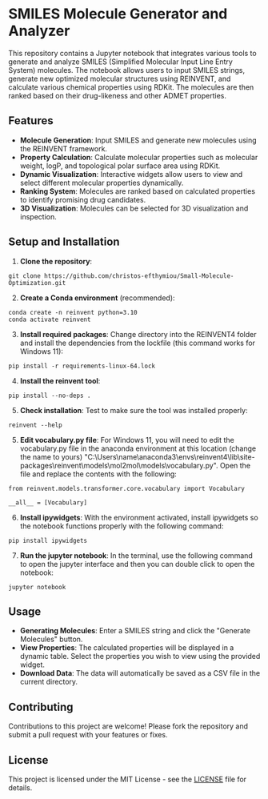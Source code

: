 # SMILES Molecule Generator and Analyzer

This repository contains a Jupyter notebook that integrates various tools to generate and analyze SMILES (Simplified Molecular Input Line Entry System) molecules. The notebook allows users to input SMILES strings, generate new optimized molecular structures using REINVENT, and calculate various chemical properties using RDKit. The molecules are then ranked based on their drug-likeness and other ADMET properties.

## Features

- **Molecule Generation**: Input SMILES and generate new molecules using the REINVENT framework.
- **Property Calculation**: Calculate molecular properties such as molecular weight, logP, and topological polar surface area using RDKit.
- **Dynamic Visualization**: Interactive widgets allow users to view and select different molecular properties dynamically.
- **Ranking System**: Molecules are ranked based on calculated properties to identify promising drug candidates.
- **3D Visualization**: Molecules can be selected for 3D visualization and inspection.

## Setup and Installation

1. **Clone the repository**:
```
git clone https://github.com/christos-efthymiou/Small-Molecule-Optimization.git
```
2. **Create a Conda environment** (recommended):
```
conda create -n reinvent python=3.10
conda activate reinvent
```
3. **Install required packages**:
Change directory into the REINVENT4 folder and install the dependencies from the lockfile (this command works for Windows 11):
```
pip install -r requirements-linux-64.lock
```
4. **Install the reinvent tool**: 
```
pip install --no-deps . 
```
5. **Check installation**: 
Test to make sure the tool was installed properly: 
```
reinvent --help
```
5. **Edit vocabulary.py file**: 
For Windows 11, you will need to edit the vocabulary.py file in the anaconda environment at this location (change the name to yours) "C:\Users\name\anaconda3\envs\reinvent4\lib\site-packages\reinvent\models\mol2mol\models\vocabulary.py". Open the file and replace the contents with the following: 
```
from reinvent.models.transformer.core.vocabulary import Vocabulary

__all__ = [Vocabulary]
```
6. **Install ipywidgets**: 
With the environment activated, install ipywidgets so the notebook functions properly with the following command: 
```
pip install ipywidgets
```
7. **Run the jupyter notebook**: 
In the terminal, use the following command to open the jupyter interface and then you can double click to open the notebook:
```
jupyter notebook
```

## Usage

- **Generating Molecules**: Enter a SMILES string and click the "Generate Molecules" button.
- **View Properties**: The calculated properties will be displayed in a dynamic table. Select the properties you wish to view using the provided widget.
- **Download Data**: The data will automatically be saved as a CSV file in the current directory.

## Contributing

Contributions to this project are welcome! Please fork the repository and submit a pull request with your features or fixes.

## License

This project is licensed under the MIT License - see the [LICENSE](LICENSE) file for details.
